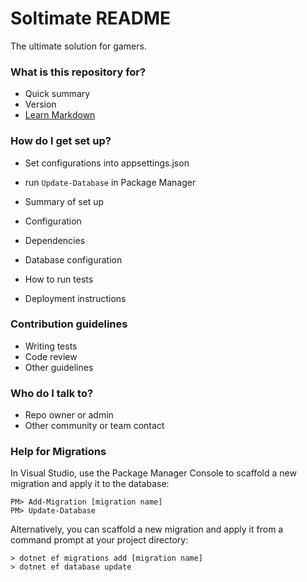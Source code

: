 # Soltimate README #

The ultimate solution for gamers.


### What is this repository for? ###

* Quick summary
* Version
* [Learn Markdown](https://bitbucket.org/tutorials/markdowndemo)


### How do I get set up? ###

* Set configurations into appsettings.json
* run `Update-Database` in Package Manager

* Summary of set up
* Configuration
* Dependencies
* Database configuration
* How to run tests
* Deployment instructions


### Contribution guidelines ###

* Writing tests
* Code review
* Other guidelines


### Who do I talk to? ###

* Repo owner or admin
* Other community or team contact


### Help for Migrations ###

In Visual Studio, use the Package Manager Console to scaffold a new migration and apply it to the database:
```
PM> Add-Migration [migration name] 
PM> Update-Database
```
Alternatively, you can scaffold a new migration and apply it from a command prompt at your project directory:
```
> dotnet ef migrations add [migration name] 
> dotnet ef database update
```
